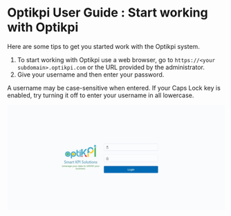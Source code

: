 # Optikpi User Guide : Start working with Optikpi

Here are some tips to get you started work with the Optikpi system. 

1. To start working with Optikpi use a web browser, go to `https://<your subdomain>.optikpi.com` or the URL provided by the administrator.
2. Give your username and then enter your password.

A username may be case-sensitive when entered. If your Caps Lock key is enabled, try turning it off to enter your username in all lowercase.

![](.gitbook/assets/267059389.jpg)

